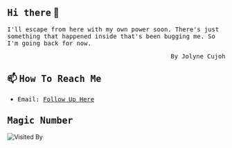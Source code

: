 ## <samp>Hi there</samp> 👋

<samp>I'll escape from here with my own power soon. There's just something that happened inside that's been bugging me. So I'm going back for now.</samp>

<p align="right"><samp>By Jolyne Cujoh</samp></p>

## 📫 <samp>How To Reach Me</samp>

- <samp>Email: [Follow Up Here](mailto:shuiyuan5173@gmail.com)</samp>

## <samp>Magic Number</samp>

![Visited By](https://count.getloli.com/@shuiyuan5173?theme=gelbooru)
